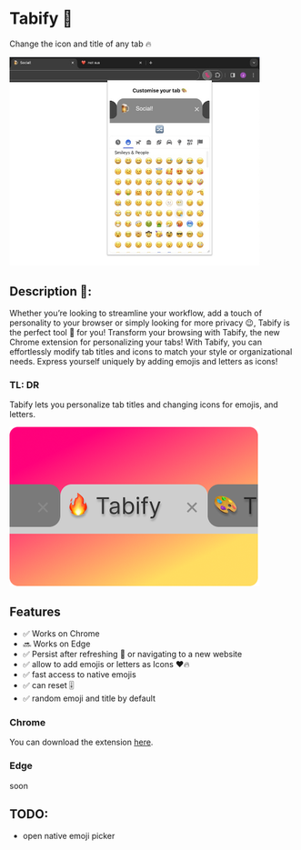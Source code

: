 # Tabify 🎨
Change the icon and title of any tab 🔥

<img src='./screenshots/Screenshot 2024-03-28 at 13.08.32 copy.jpg' width='440'/>

## Description 👀:
Whether you’re looking to streamline your workflow, add a touch of personality to your browser or simply looking for more privacy 😉, Tabify is the perfect tool 🔨 for you!
Transform your browsing with Tabify, the new Chrome extension for personalizing your tabs! With Tabify, you can effortlessly modify tab titles and icons to match your style or organizational needs. Express yourself uniquely by adding emojis and letters as icons!

### TL: DR
Tabify lets you personalize tab titles and changing icons for emojis, and letters.

<img src='smallPromoTitle.png' width='440'>

## Features
- ✅ Works on Chrome
- 🔜 Works on Edge
- ✅ Persist after refreshing 🔄 or navigating to a new website 
- ✅ allow to add emojis or letters as Icons ❤️🔥
- ✅ fast access to native emojis
- ✅ can reset 🎚️
- ✅ random emoji and title by default


### Chrome
You can download the extension [here](https://chromewebstore.google.com/detail/tabify/dodhmgkanlmnjcniefgkhffdopmhglif).
### Edge
soon


## TODO:
- open native emoji picker
